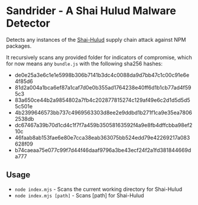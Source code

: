 # Sandrider - A Shai Hulud Malware Detector

Detects any instances of the [Shai-Hulud](https://socket.dev/blog/ongoing-supply-chain-attack-targets-crowdstrike-npm-packages) supply chain attack against NPM packages. 

It recursively scans any provided folder for indicators of compromise, which for now means any `bundle.js` with the following sha256 hashes: 
- de0e25a3e6c1e1e5998b306b7141b3dc4c0088da9d7bb47c1c00c91e6e4f85d6
- 81d2a004a1bca6ef87a1caf7d0e0b355ad1764238e40ff6d1b1cb77ad4f595c3
- 83a650ce44b2a9854802a7fb4c202877815274c129af49e6c2d1d5d5d55c501e
- 4b2399646573bb737c4969563303d8ee2e9ddbd1b271f1ca9e35ea78062538db
- dc67467a39b70d1cd4c1f7f7a459b35058163592f4a9e8fb4dffcbba98ef210c
- 46faab8ab153fae6e80e7cca38eab363075bb524edd79e42269217a083628f09
- b74caeaa75e077c99f7d44f46daaf9796a3be43ecf24f2a1fd381844669da777

## Usage
- `node index.mjs` - Scans the current working directory for Shai-Hulud
- `node index.mjs [path]` - Scans [path] for Shai-Hulud
